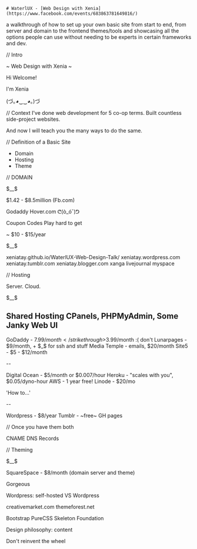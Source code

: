 	# WaterlUX - [Web Design with Xenia](https://www.facebook.com/events/683863781649816/)

a walkthrough of how to set up your own basic site from start to end, from server and domain to the frontend themes/tools and showcasing all the options people can use without needing to be experts in certain frameworks and dev.

// Intro 

~ Web Design with Xenia ~

Hi 
Welcome! 

I'm Xenia 

(づ｡◕‿‿◕｡)づ 

// Context
I've done web development for 5 co-op terms. 
Built countless side-project websites.

And now I will teach you the many ways to do the same.

// Definition of a Basic Site 

- Domain
- Hosting
- Theme

// DOMAIN

$__$ 

$1.42 - $8.5million (Fb.com)


<strikethrough>Godaddy</strikethrough>
Hover.com ᕦ(ò_óˇ)ᕤ 

Coupon Codes
Play hard to get

~ $10 - $15/year

<strikethrough>$__$</strikethrough>

xeniatay.github.io/WaterlUX-Web-Design-Talk/
xeniatay.wordpress.com
xeniatay.tumblr.com
xeniatay.blogger.com
<strikethrough>xanga</strikethrough>
<strikethrough>livejournal</strikethrough>
<strikethrough>myspace</strikethrough>

// Hosting

Server. Cloud.

$__$

Shared Hosting
CPanels, PHPMyAdmin, Some Janky Web UI 
-- 
GoDaddy - <strikethrough>$7.99/month </strikethrough>$3.99/month :( don't
Lunarpages - $9/month, + $_$ for ssh and stuff
Media Temple - emails, $20/month
Site5 - $5 - $12/month

--

Digital Ocean - $5/month or $0.007/hour
Heroku - "scales with you", $0.05/dyno-hour
AWS - 1 year free! 
Linode - $20/mo

'How to...'

--

Wordpress - $8/year
Tumblr - ~free~ 
GH pages

// Once you have them both

CNAME
DNS Records


// Theming

$__$

SquareSpace - $8/month (domain server and theme)

Gorgeous

Wordpress: self-hosted VS Wordpress

creativemarket.com
themeforest.net

Bootstrap 
PureCSS
Skeleton
Foundation

Design philosophy: content 

Don't reinvent the wheel


